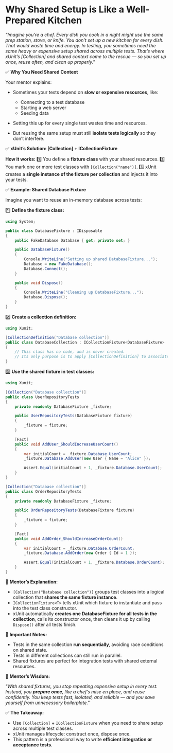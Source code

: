 # Why Shared Setup is Like a Well-Prepared Kitchen

*"Imagine you’re a chef. Every dish you cook in a night might use the same prep station, stove, or knife. You don’t set up a new kitchen for every dish. That would waste time and energy. In testing, you sometimes need the same heavy or expensive setup shared across multiple tests. That’s where xUnit’s \[Collection] and shared context come to the rescue — so you set up once, reuse often, and clean up properly."*

✅ **Why You Need Shared Context**

Your mentor explains:

* Sometimes your tests depend on **slow or expensive resources**, like:

  * Connecting to a test database
  * Starting a web server
  * Seeding data
* Setting this up for every single test wastes time and resources.
* But reusing the same setup must still **isolate tests logically** so they don’t interfere.


✅ **xUnit’s Solution: \[Collection] + ICollectionFixture**

**How it works:**
1️⃣ You define a **fixture class** with your shared resources.
2️⃣ You mark one or more test classes with `[Collection("name")]`.
3️⃣ xUnit creates a **single instance of the fixture per collection** and injects it into your tests.


✅ **Example: Shared Database Fixture**

Imagine you want to reuse an in-memory database across tests:

1️⃣ **Define the fixture class:**

```csharp
using System;

public class DatabaseFixture : IDisposable
{
    public FakeDatabase Database { get; private set; }

    public DatabaseFixture()
    {
        Console.WriteLine("Setting up shared DatabaseFixture...");
        Database = new FakeDatabase();
        Database.Connect();
    }

    public void Dispose()
    {
        Console.WriteLine("Cleaning up DatabaseFixture...");
        Database.Dispose();
    }
}
```

2️⃣ **Create a collection definition:**

```csharp
using Xunit;

[CollectionDefinition("Database collection")]
public class DatabaseCollection : ICollectionFixture<DatabaseFixture>
{
    // This class has no code, and is never created. 
    // Its only purpose is to apply [CollectionDefinition] to associate the fixture.
}
```

3️⃣ **Use the shared fixture in test classes:**

```csharp
using Xunit;

[Collection("Database collection")]
public class UserRepositoryTests
{
    private readonly DatabaseFixture _fixture;

    public UserRepositoryTests(DatabaseFixture fixture)
    {
        _fixture = fixture;
    }

    [Fact]
    public void AddUser_ShouldIncreaseUserCount()
    {
        var initialCount = _fixture.Database.UserCount;
        _fixture.Database.AddUser(new User { Name = "Alice" });

        Assert.Equal(initialCount + 1, _fixture.Database.UserCount);
    }
}

[Collection("Database collection")]
public class OrderRepositoryTests
{
    private readonly DatabaseFixture _fixture;

    public OrderRepositoryTests(DatabaseFixture fixture)
    {
        _fixture = fixture;
    }

    [Fact]
    public void AddOrder_ShouldIncreaseOrderCount()
    {
        var initialCount = _fixture.Database.OrderCount;
        _fixture.Database.AddOrder(new Order { Id = 1 });

        Assert.Equal(initialCount + 1, _fixture.Database.OrderCount);
    }
}
```

🔎 **Mentor’s Explanation:**

* `[Collection("Database collection")]` groups test classes into a logical collection that **shares the same fixture instance**.
* `ICollectionFixture<T>` tells xUnit which fixture to instantiate and pass into the test class constructor.
* xUnit automatically **creates one DatabaseFixture for all tests in the collection**, calls its constructor once, then cleans it up by calling `Dispose()` after all tests finish.

🚨 **Important Notes:**

* Tests in the same collection **run sequentially**, avoiding race conditions on shared state.
* Tests in different collections can still run in parallel.
* Shared fixtures are perfect for integration tests with shared external resources.


🌟 **Mentor’s Wisdom:**

*"With shared fixtures, you stop repeating expensive setup in every test. Instead, you **prepare once**, like a chef’s mise en place, and reuse confidently. You keep tests fast, isolated, and reliable — and you save yourself from unnecessary boilerplate."*


✅ **The Takeaway:**

* Use `[Collection]` + `ICollectionFixture` when you need to share setup across multiple test classes.
* xUnit manages lifecycle: construct once, dispose once.
* This pattern is a professional way to write **efficient integration or acceptance tests**.
